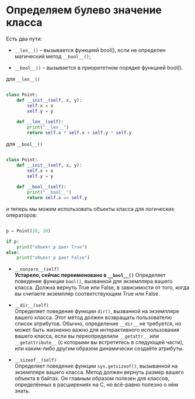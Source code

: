 
# Определяем булево значение класса

Есть два пути:

- `__len__()` – вызывается функцией bool(), если не определен магический метод `__bool__()`;
  
- `__bool__()` – вызывается в приоритетном порядке функцией bool().

для `__len__()`

```python

class Point:
    def __init__(self, x, y):
        self.x = x
        self.y = y
 
    def __len__(self):
        print("__len__")
        return self.x * self.x + self.y * self.y

```

для `__bool__()`

```python

class Point:
    def __init__(self, x, y):
        self.x = x
        self.y = y
 
	def __bool__(self):
        print("__bool__")
        return self.x == self.y

```

и теперь мы можем использовать объекты класса для логических операторов:

```python

p = Point(10, 20)

if p:
    print("объект p дает True")
else:
    print("объект p дает False")

```

- `__nonzero__(self)`  
    **Устарело, сейчас переименовано в `__bool__()`**
    Определяет поведение функции `bool()`, вызванной для экземпляра вашего класса. Должна вернуть True или False, в зависимости от того, когда вы считаете экземпляр соответствующим True или False.  



- `__dir__(self)`  
    Определяет поведение функции `dir()`, вызванной на экземпляре вашего класса. Этот метод должен возвращать пользователю список атрибутов. Обычно, определение `__dir__` не требуется, но может быть жизненно важно для интерактивного использования вашего класса, если вы переопределили `__getattr__` или `__getattribute__` (с которыми вы встретитесь в следующей части), или каким-либо другим образом динамически создаёте атрибуты.  
      
    
- `__sizeof__(self)`  
    Определяет поведение функции `sys.getsizeof()`, вызыванной на экземпляре вашего класса. Метод должен вернуть размер вашего объекта в байтах. Он главным образом полезен для классов, определённых в расширениях на C, но всё-равно полезно о нём знать.
